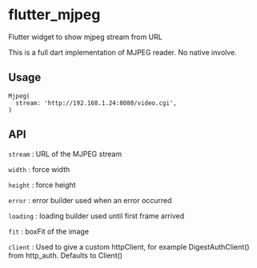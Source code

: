 # flutter_mjpeg

Flutter widget to show mjpeg stream from URL

This is a full dart implementation of MJPEG reader. No native involve.

## Usage

```
Mjpeg(
  stream: 'http://192.168.1.24:8080/video.cgi',
)
```

## API

`stream` : URL of the MJPEG stream

`width` : force width

`height` : force height

`error` : error builder used when an error occurred

`loading` : loading builder used until first frame arrived

`fit` : boxFit of the image

`client` : Used to give a custom httpClient, for example DigestAuthClient() from http_auth. Defaults to Client()
